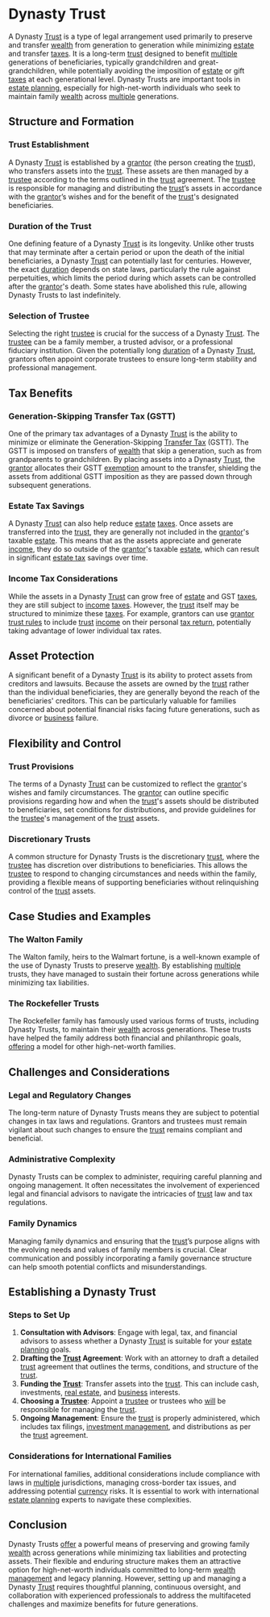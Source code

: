 # Dynasty Trust

A Dynasty [Trust](../t/trust.md) is a type of legal arrangement used primarily to preserve and transfer [wealth](../w/wealth.md) from generation to generation while minimizing [estate](../e/estate.md) and transfer [taxes](../t/taxes.md). It is a long-term [trust](../t/trust.md) designed to benefit [multiple](../m/multiple.md) generations of beneficiaries, typically grandchildren and great-grandchildren, while potentially avoiding the imposition of [estate](../e/estate.md) or gift [taxes](../t/taxes.md) at each generational level. Dynasty Trusts are important tools in [estate planning](../e/estate_planning.md), especially for high-net-worth individuals who seek to maintain family [wealth](../w/wealth.md) across [multiple](../m/multiple.md) generations. 

## Structure and Formation

### Trust Establishment

A Dynasty [Trust](../t/trust.md) is established by a [grantor](../g/grantor.md) (the person creating the [trust](../t/trust.md)), who transfers assets into the [trust](../t/trust.md). These assets are then managed by a [trustee](../t/trustee.md) according to the terms outlined in the [trust](../t/trust.md) agreement. The [trustee](../t/trustee.md) is responsible for managing and distributing the [trust](../t/trust.md)’s assets in accordance with the [grantor](../g/grantor.md)’s wishes and for the benefit of the [trust](../t/trust.md)'s designated beneficiaries. 

### Duration of the Trust

One defining feature of a Dynasty [Trust](../t/trust.md) is its longevity. Unlike other trusts that may terminate after a certain period or upon the death of the initial beneficiaries, a Dynasty [Trust](../t/trust.md) can potentially last for centuries. However, the exact [duration](../d/duration.md) depends on state laws, particularly the rule against perpetuities, which limits the period during which assets can be controlled after the [grantor](../g/grantor.md)'s death. Some states have abolished this rule, allowing Dynasty Trusts to last indefinitely.

### Selection of Trustee

Selecting the right [trustee](../t/trustee.md) is crucial for the success of a Dynasty [Trust](../t/trust.md). The [trustee](../t/trustee.md) can be a family member, a trusted advisor, or a professional fiduciary institution. Given the potentially long [duration](../d/duration.md) of a Dynasty [Trust](../t/trust.md), grantors often appoint corporate trustees to ensure long-term stability and professional management.

## Tax Benefits

### Generation-Skipping Transfer Tax (GSTT)

One of the primary tax advantages of a Dynasty [Trust](../t/trust.md) is the ability to minimize or eliminate the Generation-Skipping [Transfer Tax](../t/transfer_tax.md) (GSTT). The GSTT is imposed on transfers of [wealth](../w/wealth.md) that skip a generation, such as from grandparents to grandchildren. By placing assets into a Dynasty [Trust](../t/trust.md), the [grantor](../g/grantor.md) allocates their GSTT [exemption](../e/exemption.md) amount to the transfer, shielding the assets from additional GSTT imposition as they are passed down through subsequent generations.

### Estate Tax Savings

A Dynasty [Trust](../t/trust.md) can also help reduce [estate](../e/estate.md) [taxes](../t/taxes.md). Once assets are transferred into the [trust](../t/trust.md), they are generally not included in the [grantor](../g/grantor.md)'s taxable [estate](../e/estate.md). This means that as the assets appreciate and generate [income](../i/income.md), they do so outside of the [grantor](../g/grantor.md)'s taxable [estate](../e/estate.md), which can result in significant [estate tax](../e/estate_tax.md) savings over time.

### Income Tax Considerations

While the assets in a Dynasty [Trust](../t/trust.md) can grow free of [estate](../e/estate.md) and GST [taxes](../t/taxes.md), they are still subject to [income](../i/income.md) [taxes](../t/taxes.md). However, the [trust](../t/trust.md) itself may be structured to minimize these [taxes](../t/taxes.md). For example, grantors can use [grantor trust rules](../g/grantor_trust_rules.md) to include [trust](../t/trust.md) [income](../i/income.md) on their personal [tax return](../t/tax_return.md), potentially taking advantage of lower individual tax rates.

## Asset Protection

A significant benefit of a Dynasty [Trust](../t/trust.md) is its ability to protect assets from creditors and lawsuits. Because the assets are owned by the [trust](../t/trust.md) rather than the individual beneficiaries, they are generally beyond the reach of the beneficiaries' creditors. This can be particularly valuable for families concerned about potential financial risks facing future generations, such as divorce or [business](../b/business.md) failure.

## Flexibility and Control

### Trust Provisions

The terms of a Dynasty [Trust](../t/trust.md) can be customized to reflect the [grantor](../g/grantor.md)'s wishes and family circumstances. The [grantor](../g/grantor.md) can outline specific provisions regarding how and when the [trust](../t/trust.md)'s assets should be distributed to beneficiaries, set conditions for distributions, and provide guidelines for the [trustee](../t/trustee.md)'s management of the [trust](../t/trust.md) assets. 

### Discretionary Trusts

A common structure for Dynasty Trusts is the discretionary [trust](../t/trust.md), where the [trustee](../t/trustee.md) has discretion over distributions to beneficiaries. This allows the [trustee](../t/trustee.md) to respond to changing circumstances and needs within the family, providing a flexible means of supporting beneficiaries without relinquishing control of the [trust](../t/trust.md) assets.

## Case Studies and Examples

### The Walton Family

The Walton family, heirs to the Walmart fortune, is a well-known example of the use of Dynasty Trusts to preserve [wealth](../w/wealth.md). By establishing [multiple](../m/multiple.md) trusts, they have managed to sustain their fortune across generations while minimizing tax liabilities.

### The Rockefeller Trusts

The Rockefeller family has famously used various forms of trusts, including Dynasty Trusts, to maintain their [wealth](../w/wealth.md) across generations. These trusts have helped the family address both financial and philanthropic goals, [offering](../o/offering.md) a model for other high-net-worth families.

## Challenges and Considerations

### Legal and Regulatory Changes

The long-term nature of Dynasty Trusts means they are subject to potential changes in tax laws and regulations. Grantors and trustees must remain vigilant about such changes to ensure the [trust](../t/trust.md) remains compliant and beneficial.

### Administrative Complexity

Dynasty Trusts can be complex to administer, requiring careful planning and ongoing management. It often necessitates the involvement of experienced legal and financial advisors to navigate the intricacies of [trust](../t/trust.md) law and tax regulations.

### Family Dynamics

Managing family dynamics and ensuring that the [trust](../t/trust.md)’s purpose aligns with the evolving needs and values of family members is crucial. Clear communication and possibly incorporating a family governance structure can help smooth potential conflicts and misunderstandings.

## Establishing a Dynasty Trust

### Steps to Set Up

1. **Consultation with Advisors**: Engage with legal, tax, and financial advisors to assess whether a Dynasty [Trust](../t/trust.md) is suitable for your [estate planning](../e/estate_planning.md) goals.
2. **Drafting the [Trust](../t/trust.md) Agreement**: Work with an attorney to draft a detailed [trust](../t/trust.md) agreement that outlines the terms, conditions, and structure of the [trust](../t/trust.md).
3. **Funding the [Trust](../t/trust.md)**: Transfer assets into the [trust](../t/trust.md). This can include cash, investments, [real estate](../r/real_estate.md), and [business](../b/business.md) interests.
4. **Choosing a [Trustee](../t/trustee.md)**: Appoint a [trustee](../t/trustee.md) or trustees who [will](../w/will.md) be responsible for managing the [trust](../t/trust.md).
5. **Ongoing Management**: Ensure the [trust](../t/trust.md) is properly administered, which includes tax filings, [investment management](../i/investment_management.md), and distributions as per the [trust](../t/trust.md) agreement.

### Considerations for International Families

For international families, additional considerations include compliance with laws in [multiple](../m/multiple.md) jurisdictions, managing cross-border tax issues, and addressing potential [currency](../c/currency.md) risks. It is essential to work with international [estate planning](../e/estate_planning.md) experts to navigate these complexities.

## Conclusion

Dynasty Trusts [offer](../o/offer.md) a powerful means of preserving and growing family [wealth](../w/wealth.md) across generations while minimizing tax liabilities and protecting assets. Their flexible and enduring structure makes them an attractive option for high-net-worth individuals committed to long-term [wealth management](../w/wealth_management.md) and legacy planning. However, setting up and managing a Dynasty [Trust](../t/trust.md) requires thoughtful planning, continuous oversight, and collaboration with experienced professionals to address the multifaceted challenges and maximize benefits for future generations.